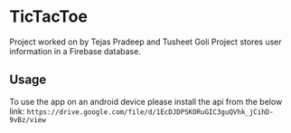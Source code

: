 # TicTacToe
Project worked on by Tejas Pradeep and Tusheet Goli
Project stores user information in a Firebase database.

## Usage
To use the app on an android device please install the api from the below link:
`https://drive.google.com/file/d/1EcDJDPSKORuGIC3guQVhk_jCihD-9vBz/view`